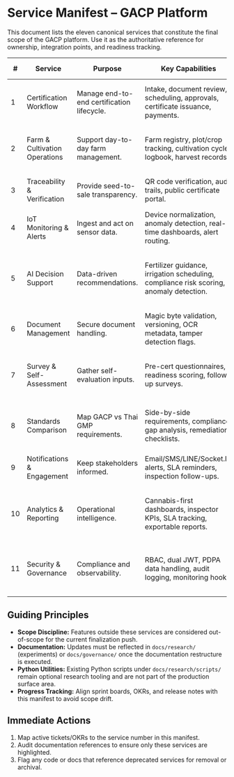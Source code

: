 # Service Manifest – GACP Platform

This document lists the eleven canonical services that constitute the final scope of the GACP platform. Use it as the authoritative reference for ownership, integration points, and readiness tracking.

| # | Service | Purpose | Key Capabilities | Status | Next Focus |
| --- | --- | --- | --- | --- | --- |
| 1 | Certification Workflow | Manage end-to-end certification lifecycle. | Intake, document review, scheduling, approvals, certificate issuance, payments. | ✅ Stable | Final QA on inspection scheduling edge cases. |
| 2 | Farm & Cultivation Operations | Support day-to-day farm management. | Farm registry, plot/crop tracking, cultivation cycle logbook, harvest records. | 🟡 In Progress | Close open tasks on digital logbook UX. |
| 3 | Traceability & Verification | Provide seed-to-sale transparency. | QR code verification, audit trails, public certificate portal. | ✅ Stable | Monitor verification latency in prod. |
| 4 | IoT Monitoring & Alerts | Ingest and act on sensor data. | Device normalization, anomaly detection, real-time dashboards, alert routing. | 🟡 In Progress | Normalize THC calibration logs. |
| 5 | AI Decision Support | Data-driven recommendations. | Fertilizer guidance, irrigation scheduling, compliance risk scoring, anomaly detection. | 🟡 In Progress | Complete risk scoring exp-001 and integrate results. |
| 6 | Document Management | Secure document handling. | Magic byte validation, versioning, OCR metadata, tamper detection flags. | ✅ Stable | Automate duplicate detection alerts. |
| 7 | Survey & Self-Assessment | Gather self-evaluation inputs. | Pre-cert questionnaires, readiness scoring, follow-up surveys. | 🟡 In Progress | Publish inspector feedback loop for survey results. |
| 8 | Standards Comparison | Map GACP vs Thai GMP requirements. | Side-by-side requirements, compliance gap analysis, remediation checklists. | 🟡 In Progress | Sync latest regulatory deltas into knowledge base. |
| 9 | Notifications & Engagement | Keep stakeholders informed. | Email/SMS/LINE/Socket.IO alerts, SLA reminders, inspection follow-ups. | ✅ Stable | Localize templates for new provinces. |
| 10 | Analytics & Reporting | Operational intelligence. | Cannabis-first dashboards, inspector KPIs, SLA tracking, exportable reports. | 🟡 In Progress | Align metrics with survey + standards modules. |
| 11 | Security & Governance | Compliance and observability. | RBAC, dual JWT, PDPA data handling, audit logging, monitoring hooks. | ✅ Stable | Expand compliance checklist for new data sources. |

## Guiding Principles

- **Scope Discipline:** Features outside these services are considered out-of-scope for the current finalization push.
- **Documentation:** Updates must be reflected in `docs/research/` (experiments) or `docs/governance/` once the documentation restructure is executed.
- **Python Utilities:** Existing Python scripts under `docs/research/scripts/` remain optional research tooling and are not part of the production surface area.
- **Progress Tracking:** Align sprint boards, OKRs, and release notes with this manifest to avoid scope drift.

## Immediate Actions

1. Map active tickets/OKRs to the service number in this manifest.
2. Audit documentation references to ensure only these services are highlighted.
3. Flag any code or docs that reference deprecated services for removal or archival.
